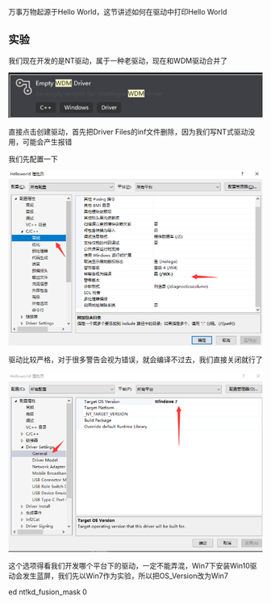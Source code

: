 万事万物起源于Hello World，这节讲述如何在驱动中打印Hello World

实验
---

我们现在开发的是NT驱动，属于一种老驱动，现在和WDM驱动合并了

![](https://raw.githubusercontent.com/Whitebird0/tuchuang/main/QQ%E6%88%AA%E5%9B%BE20211126124231.png)

直接点击创建驱动，首先把Driver Files的inf文件删除，因为我们写NT式驱动没用，可能会产生报错 

我们先配置一下

![](https://raw.githubusercontent.com/Whitebird0/tuchuang/main/QQ%E6%88%AA%E5%9B%BE20211126124437.png)

驱动比较严格，对于很多警告会视为错误，就会编译不过去，我们直接关闭就行了

![](https://raw.githubusercontent.com/Whitebird0/tuchuang/main/QQ%E6%88%AA%E5%9B%BE20211126124631.png)

这个选项得看我们开发哪个平台下的驱动，一定不能弄混，Win7下安装Win10驱动会发生蓝屏，我们先以Win7作为实验，所以把OS_Version改为Win7

ed nt!kd_fusion_mask 0
